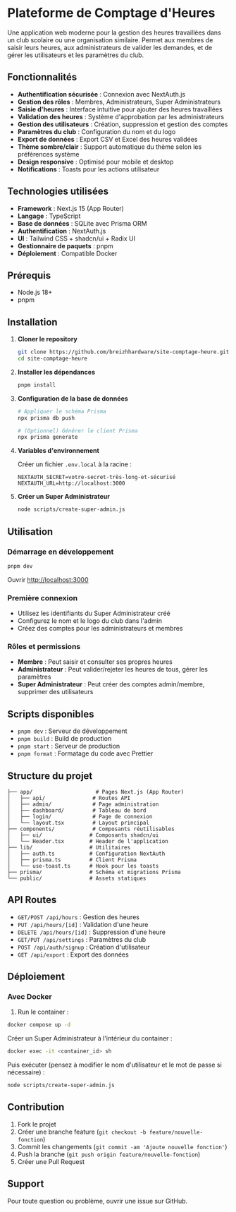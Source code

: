 # Plateforme de Comptage d'Heures

Une application web moderne pour la gestion des heures travaillées dans un club scolaire ou une organisation similaire. Permet aux membres de saisir leurs heures, aux administrateurs de valider les demandes, et de gérer les utilisateurs et les paramètres du club.

## Fonctionnalités

- **Authentification sécurisée** : Connexion avec NextAuth.js
- **Gestion des rôles** : Membres, Administrateurs, Super Administrateurs
- **Saisie d'heures** : Interface intuitive pour ajouter des heures travaillées
- **Validation des heures** : Système d'approbation par les administrateurs
- **Gestion des utilisateurs** : Création, suppression et gestion des comptes
- **Paramètres du club** : Configuration du nom et du logo
- **Export de données** : Export CSV et Excel des heures validées
- **Thème sombre/clair** : Support automatique du thème selon les préférences système
- **Design responsive** : Optimisé pour mobile et desktop
- **Notifications** : Toasts pour les actions utilisateur

## Technologies utilisées

- **Framework** : Next.js 15 (App Router)
- **Langage** : TypeScript
- **Base de données** : SQLite avec Prisma ORM
- **Authentification** : NextAuth.js
- **UI** : Tailwind CSS + shadcn/ui + Radix UI
- **Gestionnaire de paquets** : pnpm
- **Déploiement** : Compatible Docker

## Prérequis

- Node.js 18+
- pnpm

## Installation

1. **Cloner le repository**

   ```bash
   git clone https://github.com/breizhhardware/site-comptage-heure.git
   cd site-comptage-heure
   ```

2. **Installer les dépendances**

   ```bash
   pnpm install
   ```

3. **Configuration de la base de données**

   ```bash
   # Appliquer le schéma Prisma
   npx prisma db push

   # (Optionnel) Générer le client Prisma
   npx prisma generate
   ```

4. **Variables d'environnement**

   Créer un fichier `.env.local` à la racine :

   ```env
   NEXTAUTH_SECRET=votre-secret-très-long-et-sécurisé
   NEXTAUTH_URL=http://localhost:3000
   ```

5. **Créer un Super Administrateur**
   ```bash
   node scripts/create-super-admin.js
   ```

## Utilisation

### Démarrage en développement

```bash
pnpm dev
```

Ouvrir [http://localhost:3000](http://localhost:3000)

### Première connexion

- Utilisez les identifiants du Super Administrateur créé
- Configurez le nom et le logo du club dans l'admin
- Créez des comptes pour les administrateurs et membres

### Rôles et permissions

- **Membre** : Peut saisir et consulter ses propres heures
- **Administrateur** : Peut valider/rejeter les heures de tous, gérer les paramètres
- **Super Administrateur** : Peut créer des comptes admin/membre, supprimer des utilisateurs

## Scripts disponibles

- `pnpm dev` : Serveur de développement
- `pnpm build` : Build de production
- `pnpm start` : Serveur de production
- `pnpm format` : Formatage du code avec Prettier

## Structure du projet

```
├── app/                    # Pages Next.js (App Router)
│   ├── api/               # Routes API
│   ├── admin/             # Page administration
│   ├── dashboard/         # Tableau de bord
│   ├── login/             # Page de connexion
│   └── layout.tsx         # Layout principal
├── components/            # Composants réutilisables
│   ├── ui/               # Composants shadcn/ui
│   └── Header.tsx        # Header de l'application
├── lib/                  # Utilitaires
│   ├── auth.ts           # Configuration NextAuth
│   ├── prisma.ts         # Client Prisma
│   └── use-toast.ts      # Hook pour les toasts
├── prisma/               # Schéma et migrations Prisma
└── public/               # Assets statiques
```

## API Routes

- `GET/POST /api/hours` : Gestion des heures
- `PUT /api/hours/[id]` : Validation d'une heure
- `DELETE /api/hours/[id]` : Suppression d'une heure
- `GET/PUT /api/settings` : Paramètres du club
- `POST /api/auth/signup` : Création d'utilisateur
- `GET /api/export` : Export des données

## Déploiement

### Avec Docker

1. Run le container :

```bash
docker compose up -d
```

Créer un Super Administrateur à l'intérieur du container :

```bash
docker exec -it <container_id> sh
```

Puis exécuter (pensez à modifier le nom d'utilisateur et le mot de passe si nécessaire) :

```bash
node scripts/create-super-admin.js
```

## Contribution

1. Fork le projet
2. Créer une branche feature (`git checkout -b feature/nouvelle-fonction`)
3. Commit les changements (`git commit -am 'Ajoute nouvelle fonction'`)
4. Push la branche (`git push origin feature/nouvelle-fonction`)
5. Créer une Pull Request

## Support

Pour toute question ou problème, ouvrir une issue sur GitHub.
